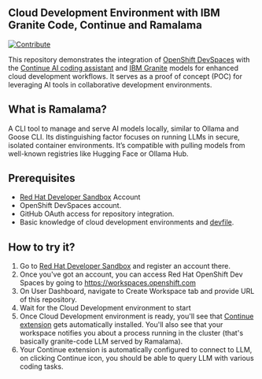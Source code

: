 ## Cloud Development Environment with IBM Granite Code, Continue and Ramalama

[![Contribute](https://www.eclipse.org/che/contribute.svg)](https://workspaces.openshift.com#https://github.com/rohankanojia-demos/openshift-devspaces-continue-ramalama-poc)

This repository demonstrates the integration of [OpenShift DevSpaces](https://developers.redhat.com/products/openshift-dev-spaces/overview) with the [Continue AI coding assistant](https://marketplace.visualstudio.com/items?itemName=Continue.continue) and [IBM Granite](https://www.ibm.com/granite) models for enhanced cloud development workflows. It serves as a proof of concept (POC) for leveraging AI tools in collaborative development environments.

## What is Ramalama?
A CLI tool to manage and serve AI models locally, similar to Ollama and Goose CLI. Its distinguishing factor focuses on running LLMs in secure, isolated container environments. It’s compatible with pulling models from well-known registries like Hugging Face or Ollama Hub.

## Prerequisites
- [Red Hat Developer Sandbox](https://developers.redhat.com/developer-sandbox) Account
- OpenShift DevSpaces account.
- GitHub OAuth access for repository integration.
- Basic knowledge of cloud development environments and [devfile](https://devfile.io/).

## How to try it?

1. Go to [Red Hat Developer Sandbox](https://developers.redhat.com/developer-sandbox) and register an account there.
2. Once you've got an account, you can access Red Hat OpenShift Dev Spaces by going to https://workspaces.openshift.com
3. On User Dashboard, navigate to Create Workspace tab and provide URL of this repository.
4. Wait for the Cloud Development environment to start
5. Once Cloud Development environment is ready, you'll see that [Continue extension](https://marketplace.visualstudio.com/items?itemName=Continue.continue) gets automatically installed. You'll also see that your workspace notifies you about a process running in the cluster (that's basically granite-code LLM served by Ramalama).
6. Your Continue extension is automatically configured to connect to LLM, on clicking Continue icon, you should be able to query LLM with various coding tasks.